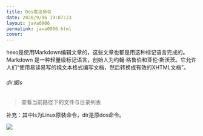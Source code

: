 ```yaml
---
title: Dos常见命令
date: 2020/9/06 19:07:23
layout: java0906
permalink: java0906.html
cover:
---
```

hexo是使用Markdown编辑文章的，这些文章也都是用这种标记语言完成的。Markdown 是一种轻量级标记语言，创始人为约翰·格鲁伯和亚伦·斯沃茨。它允许人们“使用易读易写的纯文本格式编写文档，然后转换成有效的XHTML文档”。
<!--more-->

###### dir或ls
> 查看当前路径下的文件与目录列表

补充：其中ls为Linux原装命令，dir是原dos命令。

![](/images/dos/dir_ls.png)

#####
